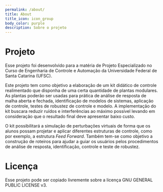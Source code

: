 ```yaml
---
permalink: /about/
title: About
title_icon: icon_group
body_color: purple
description: Sobre o projeto
---
```


# Projeto

Esse projeto foi desenvolvido para a matéria de Projeto Especializado no Curso de Engenharia de Controle e Automação da Universidade Federal de Santa Catarina (UFSC).

Este projeto tem como objetivo a elaboração de um kit didático de controle realimentado que disponha de uma certa quantidade de plantas modulares. As plantas poderão ser usadas para prática de análise de resposta de malha aberta e fechada, identificação de modelos de sistemas, aplicação de controle, testes de robustez de controle e modelo. A implementação do kit buscara reduzir ruídos e interferências ao máximo possível levando em consideração que o resultado final deve apresentar baixo custo. 

O kit possibilitará a simulação de perturbações virtuais de forma que os alunos possam projetar e aplicar diferentes estruturas de controle, como por exemplo, a estrutura *Feed Forward*. Também tem-se como objetivo a construção de roteiros para ajudar a guiar os usuários pelos procedimentos de análise de resposta, identificação, controle e teste de robustez.

# Licença

Esse projeto pode ser copiado livremente sobre a licença GNU GENERAL PUBLIC LICENSE v3.
